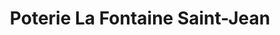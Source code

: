 ---
title: "Poterie La Fontaine Saint-Jean"
url: /lamenay-sur-loire/poterie-la-fontaine-saint-jean/
shop: Töpferei
---